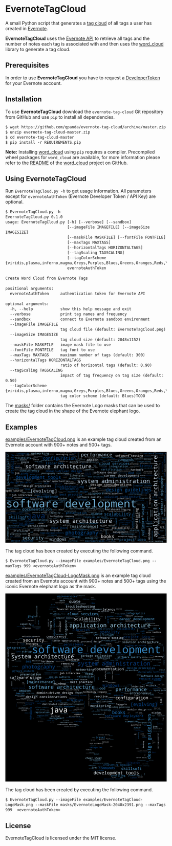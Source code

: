 EvernoteTagCloud
================
A small Python script that generates a [tag cloud](https://en.wikipedia.org/wiki/Tag_cloud) of all tags a user has created in [Evernote](https://evernote.com/).

**EvernoteTagCloud** uses the [Evernote API](http://dev.evernote.com/doc/) to retrieve all tags and the number of notes each tag is associated with and then uses the [word_cloud](http://amueller.github.io/word_cloud/) library to generate a tag cloud.

## Prerequisites
In order to use **EvernoteTagCloud** you have to request a [DeveloperToken](https://www.evernote.com/api/DeveloperToken.action) for your Evernote account.

## Installation
To use **EvernoteTagCloud** download the ``evernote-tag-cloud`` Git repository from GitHub and use ``pip`` to install all dependencies.
  
    $ wget https://github.com/qpanda/evernote-tag-cloud/archive/master.zip
    $ unzip evernote-tag-cloud-master.zip
	$ cd evernote-tag-cloud-master
    $ pip install -r REQUIREMENTS.pip

**Note:** Installing [word_cloud](http://amueller.github.io/word_cloud/) using ``pip`` requires a compiler. Precompiled wheel packages for ``word_cloud`` are available, for more information please refer to the [README](https://github.com/amueller/word_cloud/blob/master/README.md) of the [word_cloud](https://github.com/amueller/word_cloud) project on GitHub.

## Using EvernoteTagCloud
Run ```EvernoteTagCloud.py -h``` to get usage information. All parameters except for ``evernoteAuthToken`` (Evernote Developer Token / API Key) are optional.

    $ EvernoteTagCloud.py -h
    EvernoteTagCloud.py 0.1.0
    usage: EvernoteTagCloud.py [-h] [--verbose] [--sandbox]
                               [--imageFile IMAGEFILE] [--imageSize IMAGESIZE]
                               [--maskFile MASKFILE] [--fontFile FONTFILE]
                               [--maxTags MAXTAGS]
                               [--horizontalTags HORIZONTALTAGS]
                               [--tagScaling TAGSCALING]
                               [--tagColorScheme {viridis,plasma,inferno,magma,Greys,Purples,Blues,Greens,Oranges,Reds,YlOrBr,YlOrRd,OrRd,PuRd,RdPu,BuPu,GnBu,PuBu,YlGnBu,PuBuGn,BuGn,YlGn,binary,gist_yarg,gist_gray,gray,bone,pink,spring,summer,autumn,winter,cool,Wistia,hot,afmhot,gist_heat,copper,PiYG,PRGn,BrBG,PuOr,RdGy,RdBu,RdYlBu,RdYlGn,Spectral,coolwarm,bwr,seismic,Pastel1,Pastel2,Paired,Accent,Dark2,Set1,Set2,Set3,tab10,tab20,tab20b,tab20c,flag,prism,ocean,gist_earth,terrain,gist_stern,gnuplot,gnuplot2,CMRmap,cubehelix,brg,hsv,gist_rainbow,rainbow,jet,nipy_spectral,gist_ncar}]
                               evernoteAuthToken
     
    Create Word Cloud from Evernote Tags
     
    positional arguments:
      evernoteAuthToken     authentication token for Evernote API
     
    optional arguments:
      -h, --help            show this help message and exit
      --verbose             print tag names and frequency
      --sandbox             connect to Evernote sandbox environment
      --imageFile IMAGEFILE
                            tag cloud file (default: EvernoteTagCloud.png)
      --imageSize IMAGESIZE
                            tag cloud size (default: 2048x1152)
      --maskFile MASKFILE   image mask file to use
      --fontFile FONTFILE   tag font to use
      --maxTags MAXTAGS     maximum number of tags (default: 300)
      --horizontalTags HORIZONTALTAGS
                            ratio of horizontal tags (default: 0.90)
      --tagScaling TAGSCALING
                            impact of tag frequency on tag size (default: 0.50)
      --tagColorScheme {viridis,plasma,inferno,magma,Greys,Purples,Blues,Greens,Oranges,Reds,YlOrBr,YlOrRd,OrRd,PuRd,RdPu,BuPu,GnBu,PuBu,YlGnBu,PuBuGn,BuGn,YlGn,binary,gist_yarg,gist_gray,gray,bone,pink,spring,summer,autumn,winter,cool,Wistia,hot,afmhot,gist_heat,copper,PiYG,PRGn,BrBG,PuOr,RdGy,RdBu,RdYlBu,RdYlGn,Spectral,coolwarm,bwr,seismic,Pastel1,Pastel2,Paired,Accent,Dark2,Set1,Set2,Set3,tab10,tab20,tab20b,tab20c,flag,prism,ocean,gist_earth,terrain,gist_stern,gnuplot,gnuplot2,CMRmap,cubehelix,brg,hsv,gist_rainbow,rainbow,jet,nipy_spectral,gist_ncar}
                            tag color scheme (default: Blues)TODO

The [masks/](masks/) folder contains the Evernote Logo masks that can be used to create the tag cloud in the shape of the Evernote elephant logo.

## Examples
[examples/EvernoteTagCloud.png](examples/EvernoteTagCloud.png) is an example tag cloud created from an Evernote account with 900+ notes and 500+ tags.

![EvernoteTagCloudExample](examples/EvernoteTagCloud.png)

The tag cloud has been created by executing the following command.

    $ EvernoteTagCloud.py --imageFile examples/EvernoteTagCloud.png --maxTags 999 <evernoteAuthToken>

[examples/EvernoteTagCloud-LogoMask.png](examples/EvernoteTagCloud-LogoMask.png) is an example tag cloud created from an Evernote account with 900+ notes and 500+ tags using the iconic Evernote elephant
logo as the mask.

![EvernoteTagCloud-LogoMask](examples/EvernoteTagCloud-LogoMask.png) 

The tag cloud has been created by executing the following command.

    $ EvernoteTagCloud.py --imageFile examples/EvernoteTagCloud-LogoMask.png --maskFile masks/EvernoteLogoMask-2048x2391.png --maxTags 999  <evernoteAuthToken>

## License
EvernoteTagCloud is licensed under the MIT license.